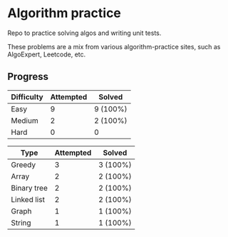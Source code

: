 # Algorithm practice

Repo to practice solving algos and writing unit tests.

These problems are a mix from various algorithm-practice sites, such as AlgoExpert, Leetcode, etc.

## Progress

<!-- "Attempted" represents every problem I have tried to solve; "Solved" means I was able to pass all tests without any external assistance or research -->
<!-- 'Hard' includes the 'Very Hard' problems that some sites have -->
| Difficulty  | Attempted | Solved   |
| ----------- | --------- | -------- |
| Easy        | 9         | 9 (100%) |
| Medium      | 2         | 2 (100%) |
| Hard        | 0         | 0        |

<!-- Sorted by 'Attempted', then 'Solved', then 'Type' -->
| Type         | Attempted | Solved   |
| ------------ | --------- | -------- |
| Greedy       | 3         | 3 (100%) |
| Array        | 2         | 2 (100%) |
| Binary tree  | 2         | 2 (100%) |
| Linked list  | 2         | 2 (100%) |
| Graph        | 1         | 1 (100%) |
| String       | 1         | 1 (100%) |

<!-- todo: add specific commands for testing difficulties -->
